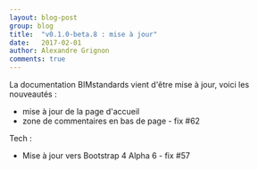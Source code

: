 ```yaml
---
layout: blog-post
group: blog
title:  "v0.1.0-beta.8 : mise à jour"
date:   2017-02-01
author: Alexandre Grignon
comments: true
---
```


La documentation BIMstandards vient d'être mise à jour, voici les nouveautés :

- mise à jour de la page d'accueil
- zone de commentaires en bas de page - fix #62 

Tech :
- Mise à jour vers Bootstrap 4 Alpha 6 - fix #57 
